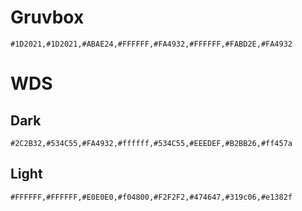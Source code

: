 # Gruvbox

`#1D2021,#1D2021,#ABAE24,#FFFFFF,#FA4932,#FFFFFF,#FABD2E,#FA4932`

# WDS

## Dark

`#2C2B32,#534C55,#FA4932,#ffffff,#534C55,#EEEDEF,#B2BB26,#ff457a`

## Light

`#FFFFFF,#FFFFFF,#E0E0E0,#f04800,#F2F2F2,#474647,#319c06,#e1382f`
